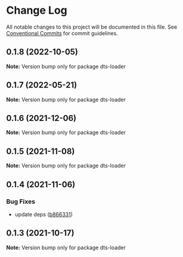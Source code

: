 # Change Log

All notable changes to this project will be documented in this file.
See [Conventional Commits](https://conventionalcommits.org) for commit guidelines.

## 0.1.8 (2022-10-05)

**Note:** Version bump only for package dts-loader





## 0.1.7 (2022-05-21)

**Note:** Version bump only for package dts-loader





## 0.1.6 (2021-12-06)

**Note:** Version bump only for package dts-loader





## 0.1.5 (2021-11-08)

**Note:** Version bump only for package dts-loader





## 0.1.4 (2021-11-06)


### Bug Fixes

* update deps ([b866331](https://github.com/ruanyl/dts-loader/commit/b86633115a01f051c64326976bae7760674a8293))





## 0.1.3 (2021-10-17)

**Note:** Version bump only for package dts-loader
